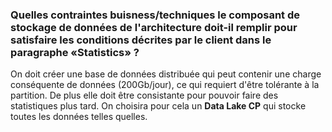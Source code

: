 ### Quelles contraintes buisness/techniques le composant de stockage de données de l'architecture doit-il remplir pour satisfaire les conditions décrites par le client dans le paragraphe «Statistics» ?

On doit créer une base de données distribuée qui peut contenir une charge conséquente de données (200Gb/jour), ce qui requiert d'être tolérante à la partition. De plus elle doit être consistante pour pouvoir faire des statistiques plus tard. On choisira pour cela un **Data Lake CP** qui stocke toutes les données telles quelles.
